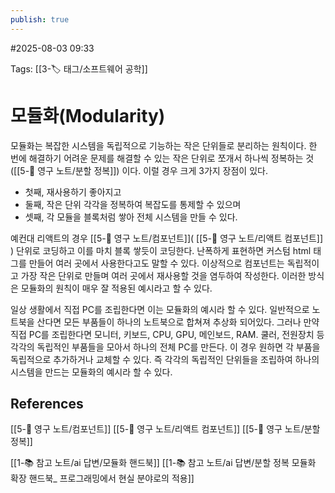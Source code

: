 ```yaml
---
publish: true
---
```

#2025-08-03 09:33

Tags: [[3-🏷️ 태그/소프트웨어 공학]]

# 모듈화(Modularity)

모듈화는 복잡한 시스템을 독립적으로 기능하는 작은 단위들로 분리하는 원칙이다. 
한 번에 해결하기 어려운 문제를 해결할 수 있는 작은 단위로 쪼개서 하나씩 정복하는 것 ([[5-💎 영구 노트/분할 정복]]) 이다. 
이럴 경우 크게 3가지 장점이 있다.

- 첫째, 재사용하기 좋아지고 
- 둘째, 작은 단위 각각을 정복하여 복잡도를 통제할 수 있으며 
- 셋째, 각 모듈을 블록처럼 쌓아 전체 시스템을 만들 수 있다.

예컨대 리액트의 경우 [[5-💎 영구 노트/컴포넌트]]( [[5-💎 영구 노트/리액트 컴포넌트]] ) 단위로 코딩하고 이를 마치 블록 쌓듯이 코딩한다. 난폭하게 표현하면 커스텀 html 태그를 만들어 여러 곳에서 사용한다고도 말할 수 있다. 이상적으로 컴포넌트는 독립적이고 가장 작은 단위로 만들며 여러 곳에서 재사용할 것을 염두하여 작성한다. 이러한 방식은 모듈화의 원칙이 매우 잘 적용된 예시라고 할 수 있다.

일상 생활에서 직접 PC를 조립한다면 이는 모듈화의 예시라 할 수 있다. 일반적으로 노트북을 산다면 모든 부품들이 하나의 노트북으로 합쳐져 추상화 되어있다. 그러나 만약 직접 PC를 조립한다면 모니터, 키보드, CPU, GPU, 메인보드, RAM. 쿨러, 전원장치 등 각각의 독립적인 부품들을 모아서 하나의 전체 PC를 만든다. 이 경우 원하면 각 부품을 독립적으로 추가하거나 교체할 수 있다. 즉 각각의 독립적인 단위들을 조립하여 하나의 시스템을 만드는 모듈화의 예시라 할 수 있다.
## References
[[5-💎 영구 노트/컴포넌트]]
[[5-💎 영구 노트/리액트 컴포넌트]]
[[5-💎 영구 노트/분할 정복]]

[[1-📚 참고 노트/ai 답변/모듈화 핸드북]]
[[1-📚 참고 노트/ai 답변/분할 정복 모듈화 확장 핸드북_ 프로그래밍에서 현실 분야로의 적용]]